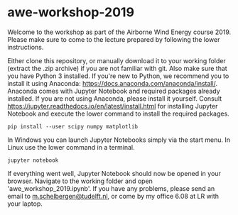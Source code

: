 # awe-workshop-2019
Welcome to the workshop as part of the Airborne Wind Energy course 2019. Please make sure to come to the lecture
prepared by following the lower instructions.

Either clone this repository, or manually download it to your working folder (extract the .zip archive) if you are not
familiar with git. Also make sure that you have Python 3 installed. If you're new to Python, we recommend you to install
it using Anaconda: https://docs.anaconda.com/anaconda/install/. Anaconda comes with Jupyter Notebook and required
packages already installed. If you are not using Anaconda, please install it yourself. Consult
https://jupyter.readthedocs.io/en/latest/install.html for installing Jupyter Notebook and execute the lower command to
install the required packages.

```commandline
pip install --user scipy numpy matplotlib
```

In Windows you can launch Jupyter Notebooks simply via the start menu. In Linux use the lower command in a terminal.

```commandline
jupyter notebook
```

If everything went well, Jupyter Notebook should now be opened in your browser. Navigate to the working folder and open
'awe_workshop_2019.ipynb'. If you have any problems, please send an email to m.schelbergen@tudelft.nl, or come by my
office 6.08 at LR with your laptop.